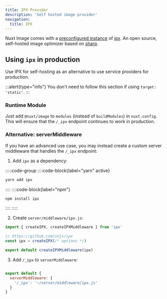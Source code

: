 ```yaml
---
title: IPX Provider
description: 'Self hosted image provider'
navigation:
  title: IPX
---
```


Nuxt Image comes with a [preconfigured instance](/getting-started/providers#default-provider) of [ipx](https://github.com/unjs/ipx). An open source, self-hosted image optimizer based on [sharp](https://github.com/lovell/sharp).

## Using `ipx` in production

Use IPX for self-hosting as an alternative to use service providers for production.

:::alert{type="info"}
  You don't need to follow this section if using `target: 'static'`.
:::

### Runtime Module

Just add `@nuxt/image` to `modules` (instead of `buildModules`) in `nuxt.config`. This will ensure that the `/_ipx` endpoint continues to work in production.

### Alternative: serverMiddleware

If you have an advanced use case, you may instead create a custom server middleware that handles the `/_ipx` endpoint:

1. Add `ipx` as a dependency:

:::::code-group
  ::::code-block{label="yarn" active}

  ```bash
  yarn add ipx
  ```

  ::::
  ::::code-block{label="npm"}

  ```bash
  npm install ipx
  ```

  ::::
:::::

2. Create `server/middleware/ipx.js`:

```js [server/middleware/ipx.js]
import { createIPX, createIPXMiddleware } from 'ipx'

// https://github.com/unjs/ipx
const ipx = createIPX(/* options */)

export default createIPXMiddleware(ipx)
```

3. Add `/_ipx` to `serverMiddleware`:


```js [nuxt.config.js]

export default {
  serverMiddleware: {
    '/_ipx': '~/server/middleware/ipx.js'
  }
}
```
